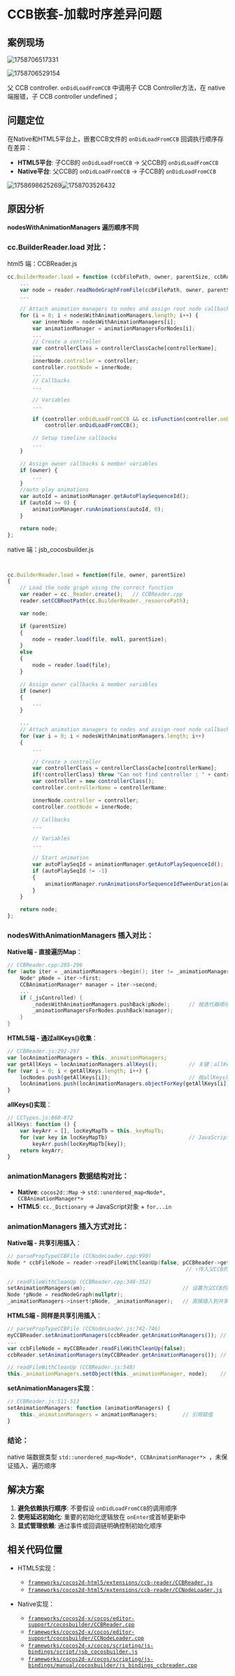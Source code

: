 # CCB嵌套-加载时序差异问题

## 案例现场

![1758706517331](/assets/1758727510009_93c0d313.png)

![1758706529154](/assets/1758727510011_6078eba4.png)

父 CCB controller. `onDidLoadFromCCB` 中调用子 CCB Controller方法，在 native 端报错，子 CCB controller undefined；

## 问题定位

在Native和HTML5平台上，嵌套CCB文件的 `onDidLoadFromCCB` 回调执行顺序存在差异：

- **HTML5平台**: 子CCB的 `onDidLoadFromCCB` → 父CCB的 `onDidLoadFromCCB`
- **Native平台**: 父CCB的 `onDidLoadFromCCB` → 子CCB的 `onDidLoadFromCCB`

![1758698625269](/assets/1758727510013_674df88a.png)![1758703526432](/assets/1758727510010_856b84fb.png)

## 原因分析

**nodesWithAnimationManagers 遍历顺序不同**

### cc.BuilderReader.load 对比：

  html5 端：CCBReader.js

```javascript
cc.BuilderReader.load = function (ccbFilePath, owner, parentSize, ccbRootPath) {
    ...
    var node = reader.readNodeGraphFromFile(ccbFilePath, owner, parentSize);
    ...

    // Attach animation managers to nodes and assign root node callbacks and member variables
    for (i = 0; i < nodesWithAnimationManagers.length; i++) {
        var innerNode = nodesWithAnimationManagers[i];
        var animationManager = animationManagersForNodes[i];
        ...
        // Create a controller
        var controllerClass = controllerClassCache[controllerName];
        ...
        innerNode.controller = controller;
        controller.rootNode = innerNode;
        ...
        // Callbacks
        ...

        // Variables
        ...

        if (controller.onDidLoadFromCCB && cc.isFunction(controller.onDidLoadFromCCB))
            controller.onDidLoadFromCCB();

        // Setup timeline callbacks
        ...
    }

    // Assign owner callbacks & member variables
    if (owner) {
        ...
    }
    //auto play animations
    var autoId = animationManager.getAutoPlaySequenceId();
    if (autoId >= 0) {
        animationManager.runAnimations(autoId, 0);
    }

    return node;
};
```

native 端：jsb_cocosbuilder.js

```javascript


cc.BuilderReader.load = function(file, owner, parentSize)
{
    // Load the node graph using the correct function
    var reader = cc._Reader.create();   // CCBReader.cpp
    reader.setCCBRootPath(cc.BuilderReader._resourcePath);

    var node;

    if (parentSize)
    {
        node = reader.load(file, null, parentSize);
    }
    else
    {
        node = reader.load(file);
    }

    // Assign owner callbacks & member variables
    if (owner)
    {
        ...
    }

    ...
    // Attach animation managers to nodes and assign root node callbacks and member variables
    for (var i = 0; i < nodesWithAnimationManagers.length; i++)
    {
        ...

        // Create a controller
        var controllerClass = controllerClassCache[controllerName];
        if(!controllerClass) throw "Can not find controller : " + controllerName;
        var controller = new controllerClass();
        controller.controllerName = controllerName;

        innerNode.controller = controller;
        controller.rootNode = innerNode;

        // Callbacks
        ...

        // Variables
        ...

        // Start animation
        var autoPlaySeqId = animationManager.getAutoPlaySequenceId();
        if (autoPlaySeqId != -1)
        {
            animationManager.runAnimationsForSequenceIdTweenDuration(autoPlaySeqId, 0);
        }
    }

    return node;
};
```

### nodesWithAnimationManagers 插入对比：

**Native端 - 直接遍历Map**：

```cpp
// CCBReader.cpp:285-296
for (auto iter = _animationManagers->begin(); iter != _animationManagers->end(); ++iter) {
    Node* pNode = iter->first;
    CCBAnimationManager* manager = iter->second;
    ...
    if (_jsControlled) {
        _nodesWithAnimationManagers.pushBack(pNode);      // 按迭代器顺序收集
        _animationManagersForNodes.pushBack(manager);
    }
}
```

**HTML5端 - 通过allKeys()收集**：

```javascript
// CCBReader.js:292-297
var locAnimationManagers = this._animationManagers;
var getAllKeys = locAnimationManagers.allKeys();          // 关键：allKeys()的返回顺序
for (var i = 0; i < getAllKeys.length; i++) {
    locNodes.push(getAllKeys[i]);                         // 按allKeys顺序收集
    locAnimations.push(locAnimationManagers.objectForKey(getAllKeys[i]));
}
```

**allKeys()实现**：

```javascript
// CCTypes.js:868-872
allKeys: function () {
    var keyArr = [], locKeyMapTb = this._keyMapTb;
    for (var key in locKeyMapTb)                          // JavaScript for...in遍历
        keyArr.push(locKeyMapTb[key]);
    return keyArr;
}
```

### animationManagers 数据结构对比：

- **Native**: `cocos2d::Map` → `std::unordered_map<Node*, CCBAnimationManager*>`
- **HTML5**: `cc._Dictionary` → JavaScript对象 + `for...in`

### animationManagers 插入方式对比：

**Native端 - 共享引用插入**：

```cpp
// parsePropTypeCCBFile (CCNodeLoader.cpp:990)
Node * ccbFileNode = reader->readFileWithCleanUp(false, pCCBReader->getAnimationManagers());
                                                         // ↑传入父CCB的managers

// readFileWithCleanUp (CCBReader.cpp:348-352)
setAnimationManagers(am);                               // 设置为父CCB的managers（引用）
Node *pNode = readNodeGraph(nullptr);
_animationManagers->insert(pNode, _animationManager);   // 直接插入到共享的map中
```

**HTML5端 - 同样是共享引用插入**：

```javascript
// parsePropTypeCCBFile (CCNodeLoader.js:742-746)
myCCBReader.setAnimationManagers(ccbReader.getAnimationManagers()); // 设置为父的managers（引用）
...
var ccbFileNode = myCCBReader.readFileWithCleanUp(false);
ccbReader.setAnimationManagers(myCCBReader.getAnimationManagers()); // 引用回传

// readFileWithCleanUp (CCBReader.js:548)
this._animationManagers.setObject(this._animationManager, node);    // 插入到共享的managers
```

**setAnimationManagers实现**：

```javascript
// CCBReader.js:511-513
setAnimationManagers: function (animationManagers) {
    this._animationManagers = animationManagers;        // 引用赋值
}
```

### 结论：

native 端数据类型 `std::unordered_map<Node*, CCBAnimationManager*> `，未保证插入、遍历顺序

## 解决方案

1. **避免依赖执行顺序**: 不要假设 `onDidLoadFromCCB`的调用顺序
2. **使用延迟初始化**: 重要的初始化逻辑放在 `onEnter`或首帧更新中
3. **显式管理依赖**: 通过事件或回调链明确控制初始化顺序

## 相关代码位置

- HTML5实现：

  - [`frameworks/cocos2d-html5/extensions/ccb-reader/CCBReader.js`](https://github.com/LuckyZen/cocos2d-html5/blob/60e61653/extensions/ccb-reader/CCBReader.js)
  - [`frameworks/cocos2d-html5/extensions/ccb-reader/CCNodeLoader.js`](https://github.com/LuckyZen/cocos2d-html5/blob/60e61653/extensions/ccb-reader/CCNodeLoader.js)
- Native实现：

  - [`frameworks/cocos2d-x/cocos/editor-support/cocosbuilder/CCBReader.cpp`](https://github.com/LuckyZen/cocos2d-x/blob/e904f3c5de/cocos/editor-support/cocosbuilder/CCBReader.cpp)
  - [`frameworks/cocos2d-x/cocos/editor-support/cocosbuilder/CCNodeLoader.cpp`](https://github.com/LuckyZen/cocos2d-x/blob/e904f3c5de/cocos/editor-support/cocosbuilder/CCNodeLoader.cpp)
  - [`frameworks/cocos2d-x/cocos/scripting/js-bindings/script/jsb_cocosbuilder.js`](https://github.com/LuckyZen/cocos2d-x/blob/e904f3c5de/cocos/scripting/js-bindings/script/jsb_cocosbuilder.js)
  - [`frameworks/cocos2d-x/cocos/scripting/js-bindings/manual/cocosbuilder/js_bindings_ccbreader.cpp`](https://github.com/LuckyZen/cocos2d-x/blob/e904f3c5de/cocos/scripting/js-bindings/manual/cocosbuilder/js_bindings_ccbreader.cpp)
